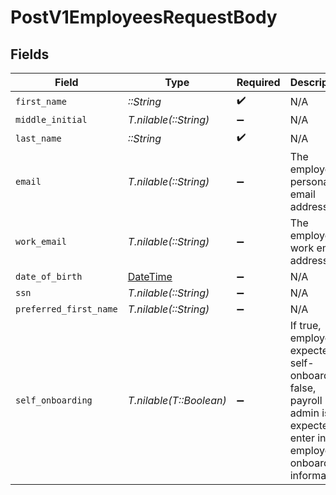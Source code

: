 # PostV1EmployeesRequestBody


## Fields

| Field                                                                                                                                | Type                                                                                                                                 | Required                                                                                                                             | Description                                                                                                                          |
| ------------------------------------------------------------------------------------------------------------------------------------ | ------------------------------------------------------------------------------------------------------------------------------------ | ------------------------------------------------------------------------------------------------------------------------------------ | ------------------------------------------------------------------------------------------------------------------------------------ |
| `first_name`                                                                                                                         | *::String*                                                                                                                           | :heavy_check_mark:                                                                                                                   | N/A                                                                                                                                  |
| `middle_initial`                                                                                                                     | *T.nilable(::String)*                                                                                                                | :heavy_minus_sign:                                                                                                                   | N/A                                                                                                                                  |
| `last_name`                                                                                                                          | *::String*                                                                                                                           | :heavy_check_mark:                                                                                                                   | N/A                                                                                                                                  |
| `email`                                                                                                                              | *T.nilable(::String)*                                                                                                                | :heavy_minus_sign:                                                                                                                   | The employee's personal email address.                                                                                               |
| `work_email`                                                                                                                         | *T.nilable(::String)*                                                                                                                | :heavy_minus_sign:                                                                                                                   | The employee's work email address.                                                                                                   |
| `date_of_birth`                                                                                                                      | [DateTime](https://ruby-doc.org/stdlib-2.6.1/libdoc/date/rdoc/DateTime.html)                                                         | :heavy_minus_sign:                                                                                                                   | N/A                                                                                                                                  |
| `ssn`                                                                                                                                | *T.nilable(::String)*                                                                                                                | :heavy_minus_sign:                                                                                                                   | N/A                                                                                                                                  |
| `preferred_first_name`                                                                                                               | *T.nilable(::String)*                                                                                                                | :heavy_minus_sign:                                                                                                                   | N/A                                                                                                                                  |
| `self_onboarding`                                                                                                                    | *T.nilable(T::Boolean)*                                                                                                              | :heavy_minus_sign:                                                                                                                   | If true, employee is expected to self-onboard. If false, payroll admin is expected to enter in the employee's onboarding information |